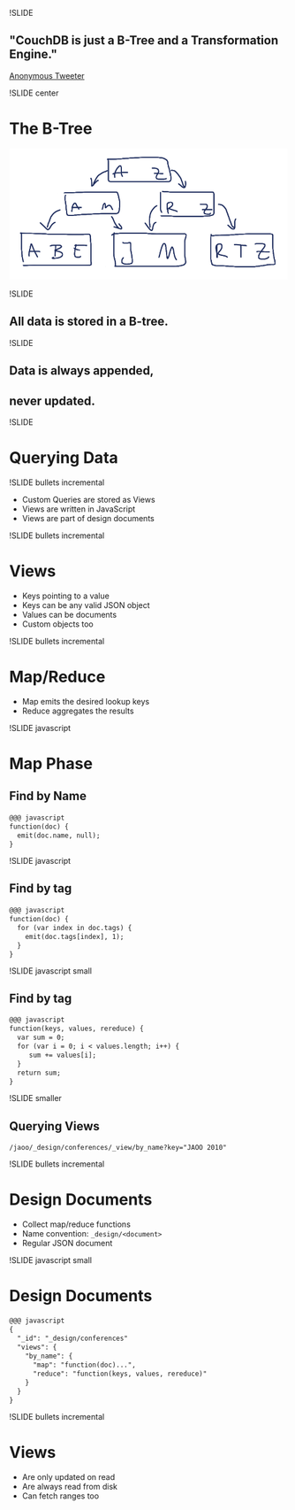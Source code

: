 !SLIDE

## "CouchDB is just a B-Tree and a Transformation Engine." ##

<p class="caption">
<a href="http://twitter.com/bitdiddle/status/19645939355">Anonymous Tweeter</a>
</p>

!SLIDE center

# The B-Tree #

![B-Tree](btree.png)

!SLIDE

## All data is stored in a B-tree. ##

!SLIDE

## Data is always appended, ##
## never updated. ##

!SLIDE

# Querying Data #

!SLIDE bullets incremental

* Custom Queries are stored as Views
* Views are written in JavaScript
* Views are part of design documents

!SLIDE bullets incremental

# Views #

* Keys pointing to a value
* Keys can be any valid JSON object
* Values can be documents
* Custom objects too

!SLIDE bullets incremental

# Map/Reduce #

* Map emits the desired lookup keys
* Reduce aggregates the results

!SLIDE javascript

# Map Phase #

## Find by Name ##

    @@@ javascript
    function(doc) {
      emit(doc.name, null);
    }

!SLIDE javascript

## Find by tag ##

    @@@ javascript
    function(doc) {
      for (var index in doc.tags) {
        emit(doc.tags[index], 1);
      }
    }

!SLIDE javascript small

## Find by tag ##

    @@@ javascript
    function(keys, values, rereduce) {
      var sum = 0;
      for (var i = 0; i < values.length; i++) {
         sum += values[i];
      }
      return sum;
    }

!SLIDE smaller

## Querying Views ##

    /jaoo/_design/conferences/_view/by_name?key="JAOO 2010"

!SLIDE bullets incremental

# Design Documents #

* Collect map/reduce functions
* Name convention: `_design/<document>`
* Regular JSON document

!SLIDE javascript small

# Design Documents #

    @@@ javascript
    {
      "_id": "_design/conferences"
      "views": {
        "by_name": {
          "map": "function(doc)...",
          "reduce": "function(keys, values, rereduce)"
        }
      }
    }

!SLIDE bullets incremental

# Views #

* Are only updated on read
* Are always read from disk
* Can fetch ranges too
